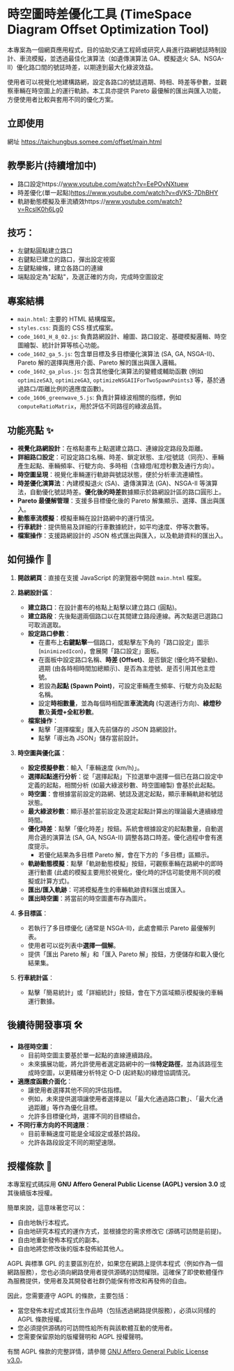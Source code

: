 # 時空圖時差優化工具 (TimeSpace Diagram Offset Optimization Tool)

本專案為一個網頁應用程式，目的協助交通工程師或研究人員進行路網號誌時制設計、車流模擬，並透過最佳化演算法（如遺傳演算法 GA、模擬退火 SA、NSGA-II）優化路口間的號誌時差，以期達到最大化綠波效益。

使用者可以視覺化地建構路網，設定各路口的號誌週期、時相、時差等參數，並觀察車輛在時空圖上的運行軌跡。本工具亦提供 Pareto 最優解的匯出與匯入功能，方便使用者比較與套用不同的優化方案。

## 立即使用
網址 https://taichungbus.somee.com/offset/main.html

## 教學影片(持續增加中)
-  路口設定https://www.youtube.com/watch?v=EePOvNXtuew
-  時差優化(單一起點)https://www.youtube.com/watch?v=dVKS-7DhBHY
-  軌跡動態模擬及車流績效https://www.youtube.com/watch?v=RcslK0h6Lg0

## 技巧：
-   左鍵點圓點建立路口
-   右鍵點已建立的路口，彈出設定視窗
-   左鍵點線條，建立各路口的連線
-   端點設定為"起點"，及選正確的方向，完成時空圖設定

## 專案結構

-   `main.html`: 主要的 HTML 結構檔案。
-   `styles.css`: 頁面的 CSS 樣式檔案。
-   `code_1601_H_8_02.js`: 負責路網設計、繪圖、路口設定、基礎模擬邏輯、時空圖繪製、統計計算等核心功能。
-   `code_1602_ga_5.js`: 包含單目標及多目標優化演算法 (SA, GA, NSGA-II)、Pareto 解的選擇與應用介面、Pareto 解的匯出與匯入邏輯。
-   `code_1602_ga_plus.js`: 包含其他優化演算法的變體或輔助函數 (例如 `optimizeSA3`, `optimizeGA3`, `optimizeNSGAIIForTwoSpawnPoints3` 等，基於通過路口/距離比例的適應度函數)。
-   `code_1606_greenwave_5.js`: 負責計算綠波相關的指標，例如 `computeRatioMatrix`，用於評估不同路徑的綠波品質。

## 功能亮點 ✨

* **視覺化路網設計**：在格點畫布上點選建立路口、連線設定路段及距離。
* **詳細路口設定**：可設定路口名稱、時差、鎖定狀態、主/從號誌（同亮）、車輛產生起點、車輛頻率、行駛方向、多時相（含綠燈/紅燈秒數及通行方向）。
* **時空圖呈現**：視覺化車輛運行軌跡與號誌狀態，便於分析車流連續性。
* **時差優化演算法**：內建模擬退火 (SA)、遺傳演算法 (GA)、NSGA-II 等演算法，自動優化號誌時差。**優化後的時差**數據顯示於路網設計區的路口圓形上。
* **Pareto 最優解管理**：支援多目標優化後的 Pareto 解集顯示、選擇、匯出與匯入。
* **動態車流模擬**：模擬車輛在設計路網中的運行情況。
* **行車統計**：提供簡易及詳細的行車數據統計，如平均速度、停等次數等。
* **檔案操作**：支援路網設計的 JSON 格式匯出與匯入，以及軌跡資料的匯出入。

## 如何操作 🚀

1.  **開啟網頁**：直接在支援 JavaScript 的瀏覽器中開啟 `main.html` 檔案。

2.  **路網設計區**：
    * **建立路口**：在設計畫布的格點上點擊以建立路口 (圓點)。
    * **建立路段**：先後點選兩個路口以在其間建立路段連線。再次點選已選路口可取消選取。
    * **設定路口參數**：
        * 在畫布上**右鍵點擊**一個路口，或點擊左下角的「路口設定」圖示 (`minimizedIcon`)，會展開「路口設定」面板。
        * 在面板中設定路口名稱、**時差 (Offset)**、是否鎖定 (優化時不變動)、週期 (由各時相時間加總顯示)、是否為主燈號、是否引用其他主燈號。
        * 若設為**起點 (Spawn Point)**，可設定車輛產生頻率、行駛方向及起點名稱。
        * 設定**時相數量**，並為每個時相配置**車流流向** (勾選通行方向)、**綠燈秒數**及**黃燈+全紅秒數**。
    * **檔案操作**：
        * 點擊「選擇檔案」匯入先前儲存的 JSON 路網設計。
        * 點擊「導出為 JSON」儲存當前設計。

3.  **時空圖與優化區**：
    * **設定模擬參數**：輸入「車輛速度 (km/h)」。
    * **選擇起點進行分析**：從「選擇起點」下拉選單中選擇一個已在路口設定中定義的起點，相關分析 (如最大綠波秒數、時空圖繪製) 會基於此起點。
    * **時空圖**：會根據當前設定的路網、號誌及選定起點，顯示車輛軌跡和號誌狀態。
    * **最大綠波秒數**：顯示基於當前設定及選定起點計算出的理論最大連續綠燈時間。
    * **優化時差**：點擊「優化時差」按鈕。系統會根據設定的起點數量，自動選用合適的演算法 (SA, GA, NSGA-II) 調整各路口時差。優化過程中會有進度提示。
        * 若優化結果為多目標 Pareto 解，會在下方的「多目標」區顯示。
    * **軌跡動態模擬**：點擊「軌跡動態模擬」按鈕，可觀察車輛在路網中的即時運行動畫 (此處的模擬主要用於視覺化，優化時的評估可能使用不同的模擬或計算方式)。
    * **匯出/匯入軌跡**：可將模擬產生的車輛軌跡資料匯出或匯入。
    * **匯出時空圖**：將當前的時空圖畫布存為圖片。

4.  **多目標區**：
    * 若執行了多目標優化 (通常是 NSGA-II)，此處會顯示 Pareto 最優解列表。
    * 使用者可以從列表中**選擇一個解**。
    * 提供「匯出 Pareto 解」和「匯入 Pareto 解」按鈕，方便儲存和載入優化結果集。

5.  **行車統計區**：
    * 點擊「簡易統計」或「詳細統計」按鈕，會在下方區域顯示模擬後的車輛運行數據。

## 後續待開發事項 🛠️

* **路徑時空圖**：
    * 目前時空圖主要基於單一起點的直線連續路段。
    * 未來擴展功能，將允許使用者選定路網中的一條**特定路徑**，並為該路徑生成時空圖，以更精確分析特定 O-D (起終點)的綠燈協調情況。
* **適應度函數介面化**：
    * 讓使用者選擇其他不同的評估指標。
    * 例如，未來提供選項讓使用者選擇是以「最大化通過路口數」、「最大化通過距離」等作為優化目標。
    * 允許多目標優化時，選擇不同的目標組合。
* **不同行車方向的不同速限**：
    * 目前車輛速度可能是全域設定或基於路段。
    * 允許各路段設定不同的期望速限。

## 授權條款 📜

本專案程式碼採用 **GNU Affero General Public License (AGPL) version 3.0** 或其後續版本授權。

簡單來說，這意味著您可以：
* 自由地執行本程式。
* 自由地研究本程式的運作方式，並根據您的需求修改它 (源碼可訪問是前提)。
* 自由地重新發佈本程式的副本。
* 自由地將您修改後的版本發佈給其他人。

AGPL 與標準 GPL 的主要區別在於，如果您在網路上提供本程式（例如作為一個網路服務），您也必須向網路使用者提供源碼的訪問權限。這確保了即使軟體僅作為服務提供，使用者及其開發者社群仍能保有修改和再發佈的自由。

因此，您需要遵守 AGPL 的條款，主要包括：
* 當您發佈本程式或其衍生作品時（包括透過網路提供服務），必須以同樣的 AGPL 條款授權。
* 您必須提供源碼的可訪問性給所有與該軟體互動的使用者。
* 您需要保留原始的版權聲明和 AGPL 授權聲明。

有關 AGPL 條款的完整詳情，請參閱 [GNU Affero General Public License v3.0](https://www.gnu.org/licenses/agpl-3.0.html)。

